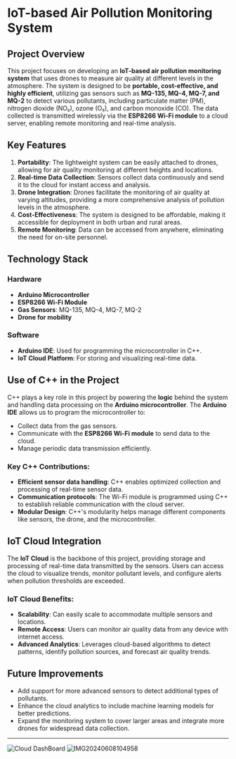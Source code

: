# IoT-based Air Pollution Monitoring System

## Project Overview
This project focuses on developing an **IoT-based air pollution monitoring system** that uses drones to measure air quality at different levels in the atmosphere. The system is designed to be **portable, cost-effective, and highly efficient**, utilizing gas sensors such as **MQ-135, MQ-4, MQ-7, and MQ-2** to detect various pollutants, including particulate matter (PM), nitrogen dioxide (NO₂), ozone (O₃), and carbon monoxide (CO). The data collected is transmitted wirelessly via the **ESP8266 Wi-Fi module** to a cloud server, enabling remote monitoring and real-time analysis.

## Key Features
1. **Portability**: The lightweight system can be easily attached to drones, allowing for air quality monitoring at different heights and locations.
2. **Real-time Data Collection**: Sensors collect data continuously and send it to the cloud for instant access and analysis.
3. **Drone Integration**: Drones facilitate the monitoring of air quality at varying altitudes, providing a more comprehensive analysis of pollution levels in the atmosphere.
4. **Cost-Effectiveness**: The system is designed to be affordable, making it accessible for deployment in both urban and rural areas.
5. **Remote Monitoring**: Data can be accessed from anywhere, eliminating the need for on-site personnel.

## Technology Stack

### Hardware
- **Arduino Microcontroller**
- **ESP8266 Wi-Fi Module**
- **Gas Sensors**: MQ-135, MQ-4, MQ-7, MQ-2
- **Drone for mobility**

### Software
- **Arduino IDE**: Used for programming the microcontroller in C++.
- **IoT Cloud Platform**: For storing and visualizing real-time data.

## Use of C++ in the Project
C++ plays a key role in this project by powering the **logic** behind the system and handling data processing on the **Arduino microcontroller**. The **Arduino IDE** allows us to program the microcontroller to:
- Collect data from the gas sensors.
- Communicate with the **ESP8266 Wi-Fi module** to send data to the cloud.
- Manage periodic data transmission efficiently.

### Key C++ Contributions:
- **Efficient sensor data handling**: C++ enables optimized collection and processing of real-time sensor data.
- **Communication protocols**: The Wi-Fi module is programmed using C++ to establish reliable communication with the cloud server.
- **Modular Design**: C++'s modularity helps manage different components like sensors, the drone, and the microcontroller.

## IoT Cloud Integration
The **IoT Cloud** is the backbone of this project, providing storage and processing of real-time data transmitted by the sensors. Users can access the cloud to visualize trends, monitor pollutant levels, and configure alerts when pollution thresholds are exceeded.

### IoT Cloud Benefits:
- **Scalability**: Can easily scale to accommodate multiple sensors and locations.
- **Remote Access**: Users can monitor air quality data from any device with internet access.
- **Advanced Analytics**: Leverages cloud-based algorithms to detect patterns, identify pollution sources, and forecast air quality trends.

## Future Improvements
- Add support for more advanced sensors to detect additional types of pollutants.
- Enhance the cloud analytics to include machine learning models for better predictions.
- Expand the monitoring system to cover larger areas and integrate more drones for widespread data collection.

---

![Cloud DashBoard](https://github.com/user-attachments/assets/9188db2a-a775-49f8-9949-eae582249ba0)
![IMG20240608104958](https://github.com/user-attachments/assets/aed44677-7b0e-4314-9fe9-1c0d139e6b4f)

